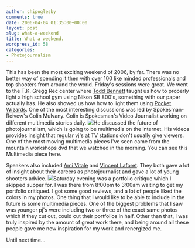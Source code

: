 ```yaml
---
author: chipoglesby
comments: true
date: 2006-04-04 01:35:00+00:00
layout: post
slug: what-a-weekend
title: What a weekend.
wordpress_id: 58
categories:
- Photojournalism
---
```


This has been the most exciting weekend of 2006, by far.  There was no better way of spending it then with over 100 like minded professionals and top shooters from around the world.  Friday's sessions were great.  We went to the T.K. Gregg Rec center where [Todd Bennett](http://www.toddbennettphotography.com/) taught us how to properly light a high school gym using Nikon SB 800's, something with our paper actually has.  He also showed us how how to light them using [Pocket Wizards](http://www.pocketwizard.com/). One of the most interesting discussions was led by Spokesman-Reivew's Colin Mulvany.  Colin is Spokesman's Video Journalist working on different multimedia stories daily.  [![](http://photos1.blogger.com/blogger/3124/2183/400/ssc.jpg)](http://photos1.blogger.com/blogger/3124/2183/1600/ssc.jpg)He discussed the future of photojournalism, which is going to be multimedia on the internet.  His videos provides insight that regular vj's at TV stations don't usually give viewers.  One of the most moving multimedia pieces I've seen came from the mountain workshops dvd that we watched in the morning.  You can see this Multimedia piece here.  
  
Speakers also included [Ami Vitale](http://www.amivitale.com/) and [Vincent Laforet](http://www.vincentlaforet.com/).  They both gave a lot of insight about their careers as photojournalist and gave a lot of young shooters advice.  [![](http://photos1.blogger.com/blogger/3124/2183/400/laforet.jpg)](http://photos1.blogger.com/blogger/3124/2183/1600/laforet.jpg)Saturday evening was a portfolio critique which I skipped supper for.  I was there from 8:00pm to 3:00am waiting to get my portfolio critiqued.  I got some good reviews, and a lot of people liked the colors in my photos.  One thing that I would like to be able to include in the future is some multimedia pieces.  One of the biggest problems that I saw was younger pj's were including two or three of the exact same photos which if they cut out, could cut their portfolios in half.  Other than that, I was truly inspired by the amount of great work there, and being around all these people gave me new inspiration for my work and renergized me.  
  
Until next time...
